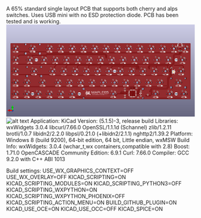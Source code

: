 A 65% standard single layout PCB that supports both cherry and alps switches. Uses USB mini with no ESD protection diode. PCB has been tested and is working.
![alt text](https://github.com/EinShides/Maple65/blob/main/Maple65%20Render.png?raw=true)
![alt text](https://github.com/EinShides/Maple65/blob/main/Build.png?raw=true)
Application: KiCad
Version: (5.1.5)-3, release build
Libraries:
    wxWidgets 3.0.4
    libcurl/7.66.0 OpenSSL/1.1.1d (Schannel) zlib/1.2.11 brotli/1.0.7 libidn2/2.2.0 libpsl/0.21.0 (+libidn2/2.1.1) nghttp2/1.39.2
Platform: Windows 8 (build 9200), 64-bit edition, 64 bit, Little endian, wxMSW
Build Info:
    wxWidgets: 3.0.4 (wchar_t,wx containers,compatible with 2.8)
    Boost: 1.71.0
    OpenCASCADE Community Edition: 6.9.1
    Curl: 7.66.0
    Compiler: GCC 9.2.0 with C++ ABI 1013

Build settings:
    USE_WX_GRAPHICS_CONTEXT=OFF
    USE_WX_OVERLAY=OFF
    KICAD_SCRIPTING=ON
    KICAD_SCRIPTING_MODULES=ON
    KICAD_SCRIPTING_PYTHON3=OFF
    KICAD_SCRIPTING_WXPYTHON=ON
    KICAD_SCRIPTING_WXPYTHON_PHOENIX=OFF
    KICAD_SCRIPTING_ACTION_MENU=ON
    BUILD_GITHUB_PLUGIN=ON
    KICAD_USE_OCE=ON
    KICAD_USE_OCC=OFF
    KICAD_SPICE=ON

